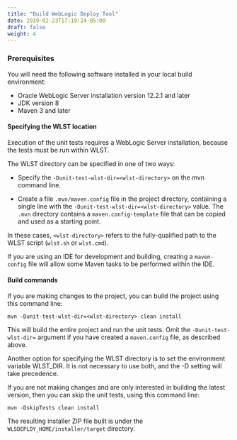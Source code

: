 ```yaml
---
title: "Build WebLogic Deploy Tool"
date: 2019-02-23T17:19:24-05:00
draft: false
weight: 4
---
```


### Prerequisites

You will need the following software installed in your local build environment:

* Oracle WebLogic Server installation version 12.2.1 and later
* JDK version 8
* Maven 3 and later

#### Specifying the WLST location

Execution of the unit tests requires a WebLogic Server installation, because the tests must be run within WLST.

The WLST directory can be specified in one of two ways:

- Specify the `-Dunit-test-wlst-dir=<wlst-directory>` on the mvn command line.

- Create a file `.mvn/maven.config` file in the project directory, containing a single line with the `-Dunit-test-wlst-dir=<wlst-directory>` value. The `.mvn` directory contains a `maven.config-template` file that can be copied and used as a starting point.

In these cases, `<wlst-directory>` refers to the fully-qualified path to the WLST script (`wlst.sh` or `wlst.cmd`).

If you are using an IDE for development and building, creating a `maven-config` file will allow some Maven tasks to be performed within the IDE.

#### Build commands

If you are making changes to the project, you can build the project using this command line:

  `mvn -Dunit-test-wlst-dir=<wlst-directory> clean install`

This will build the entire project and run the unit tests. Omit the `-Dunit-test-wlst-dir=` argument if you have created a `maven.config` file, as described above.

Another option for specifying the WLST directory is to set the environment variable WLST_DIR.  It is not necessary to use both, and
the -D setting will take precedence.

If you are not making changes and are only interested in building the latest version, then you can skip the unit tests, using this command line:

  `mvn -DskipTests clean install`

The resulting installer ZIP file built is under the `WLSDEPLOY_HOME/installer/target` directory.
